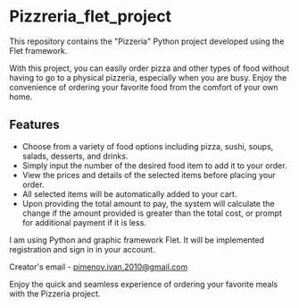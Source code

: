 # Pizzreria_flet_project

This repository contains the "Pizzeria" Python project developed using the Flet framework.

With this project, you can easily order pizza and other types of food without having to go to a physical pizzeria, especially when you are busy. Enjoy the convenience of ordering your favorite food from the comfort of your own home.

## Features
- Choose from a variety of food options including pizza, sushi, soups, salads, desserts, and drinks.
- Simply input the number of the desired food item to add it to your order.
- View the prices and details of the selected items before placing your order.
- All selected items will be automatically added to your cart.
- Upon providing the total amount to pay, the system will calculate the change if the amount provided is greater than the total cost, or prompt for additional payment if it is less.

I am using Python and graphic framework Flet. It will be implemented registration and sign in in your account.

Creator's email - pimenov.ivan.2010@gmail.com

Enjoy the quick and seamless experience of ordering your favorite meals with the Pizzeria project.
